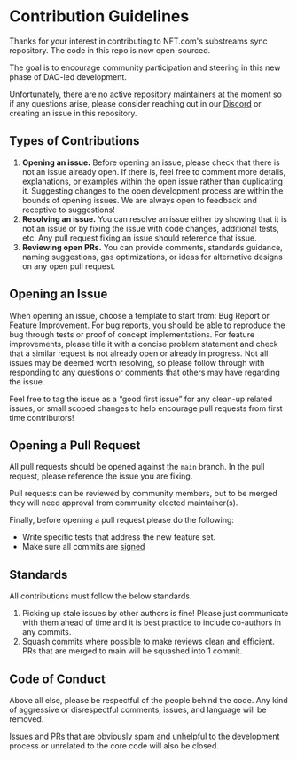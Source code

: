 # Contribution Guidelines

Thanks for your interest in contributing to NFT.com's substreams sync repository. The code in this repo is now open-sourced.

The goal is to encourage community participation and steering in this new phase of DAO-led development.

Unfortunately, there are no active repository maintainers at the moment so if any questions arise, please consider reaching out in our [Discord](https://nft.com/discord) or creating an issue in this repository.

## Types of Contributions
1. **Opening an issue.** Before opening an issue, please check that there is not an issue already open. If there is, feel free to comment more details, explanations, or examples within the open issue rather than duplicating it. Suggesting changes to the open development process are within the bounds of opening issues. We are always open to feedback and receptive to suggestions!
2. **Resolving an issue.** You can resolve an issue either by showing that it is not an issue or by fixing the issue with code changes, additional tests, etc. Any pull request fixing an issue should reference that issue.
3. **Reviewing open PRs.** You can provide comments, standards guidance, naming suggestions, gas optimizations, or ideas for alternative designs on any open pull request.

## Opening an Issue
When opening an issue, choose a template to start from: Bug Report or Feature Improvement. For bug reports, you should be able to reproduce the bug through tests or proof of concept implementations. For feature improvements, please title it with a concise problem statement and check that a similar request is not already open or already in progress. Not all issues may be deemed worth resolving, so please follow through with responding to any questions or comments that others may have regarding the issue.

Feel free to tag the issue as a “good first issue” for any clean-up related issues, or small scoped changes to help encourage pull requests from first time contributors!

## Opening a Pull Request

All pull requests should be opened against the `main` branch.  In the pull request, please reference the issue you are fixing.

Pull requests can be reviewed by community members, but to be merged they will need approval from community elected maintainer(s).

Finally, before opening a pull request please do the following:

- Write specific tests that address the new feature set.
- Make sure all commits are [signed](https://docs.github.com/en/authentication/managing-commit-signature-verification/about-commit-signature-verification) 

## Standards

All contributions must follow the below standards.

1. Picking up stale issues by other authors is fine! Please just communicate with them ahead of time and it is best practice to include co-authors in any commits.
2. Squash commits where possible to make reviews clean and efficient. PRs that are merged to main will be squashed into 1 commit.

## Code of Conduct

Above all else, please be respectful of the people behind the code. Any kind of aggressive or disrespectful comments, issues, and language will be removed.

Issues and PRs that are obviously spam and unhelpful to the development process or unrelated to the core code will also be closed.
